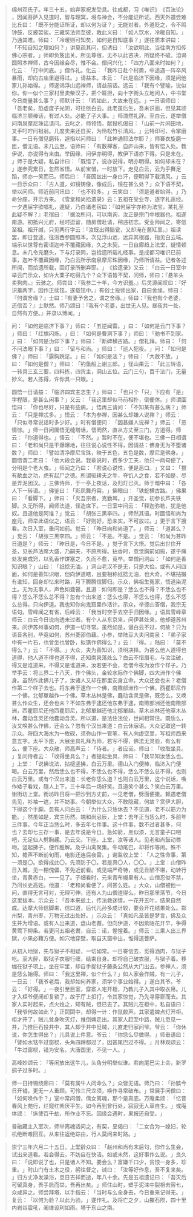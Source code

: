 > 绵州邓氏子。年三十五，始弃家祝发受具。往成都，习《唯识》​《百法论》​，因闻菩萨入见道时，智与理冥，境与神会，不分能证所证。西天外道尝难比丘曰：​「既不分能证所证，却以何为证？​」无能对者。外道贬之，令不鸣钟鼓，反披袈裟。三藏奘法师至彼，救此义曰：​「如人饮水，冷暖自知。​」乃通其难。师曰：​「冷暖则可知矣，如何是自知底事？​」遂往质本讲曰：​「不知自知之理如何？​」讲莫疏其问，但诱曰：​「汝欲明此，当往南方扣传佛心宗者。​」师即负笈出关。所见尊宿，无不以此咨决，所疑终不破。洎谒圆照本禅师，古今因缘会尽，惟不会。僧问兴化：​「四方八面来时如何？​」化云：​「打中间底。​」僧作礼。化云：​「我昨日赴个村斋，中途遇一阵卒风暴雨，却向古庙里避得过。​」请益本。本云：​「此是临济下因缘，须是问他家儿孙始得。​」师遂谒浮山远禅师，请益前话。远云：​「我有个譬喻，说似你。你一似个三家村里卖柴汉子，把个匾担，向十字街头立地问人，中书堂今日商量甚么事？​」师默计云：​「若如此，大故未在远。​」一日语师曰：​「吾老矣，恐虚度子光阴，可往依白云。此老虽后生，吾未识面，但见其颂临济三顿棒话，有过人处。必能了子大事。​」师潸然礼辞。至白云，遂举僧问南泉摩尼珠话请问。云叱之，师领悟。献投机偈曰：​「山前一片闲田地，叉手叮咛问祖翁。几度卖来还自买，为怜松竹引清风。​」云特印可，令掌磨事。一日有僧见磨转，遽指以问师曰：​「此神通耶法尔耶？​」师褰衣旋磨一匝，僧无语。未几云至，语师曰：​「有数禅客，自庐山来，皆有悟入处。教伊说，亦说得有来由。举因缘，问伊亦明得，教伊下语亦下得。只是未在。​」师于是大疑，私自计曰：​「既悟了，说亦说得，明亦明得。如何却未在？​」遂参究累日，忽然省悟。从前宝惜，一时放下。走见白云，云为手舞足蹈，师亦一笑而已。师后曰：​「吾因兹出一身白汗，便明得下载清风。​」云一日示众曰：​「古人道，如镜铸像，像成后，镜在甚么处？​」众下语不契，举以问师。师近前问讯曰：​「也不较多。​」云笑曰：​「须是道者始得。​」乃命分座，开示方来。​《雪堂和尚拾遗录》云：五祖在受业寺，逐字礼莲经。一夕遇屎字欲唱礼，遽疑，乃白诸老宿曰：『如何屎字亦称为法宝，某礼至此疑不解？』老宿曰：​「据汝所问，可以南询，汝正是宗门中根器也。祖遂南游。初抵兴元府，经时逗留，随房僧赴请，稍违初志。受业师闻之，寄信至祖。祖开缄，只见两行字云：『汝既出得醋瓮，又却淹在酱缸里。』祖读罢，即日登途，往浙西参圆照本。次见浮山远，远异其根器，指见白云端。端示以世尊有密语迦叶不覆藏因缘，久之未契。一日自廊趋上法堂，疑情顿息。未几令充磨头，下与灯录同，岂拾遗所载礼经事。是成都习唯识已前事，迦叶不覆藏因缘，乃白云所示南泉摩尼珠因缘，乃师所请益。记者各述所闻，而拾遗所载，固灯录所删弃耶。​」​《拾遗录》又云：​「白云一日室中举云门示众，如许大栗子吃得几个？众下语皆不契，问师，师曰：『悬羊头卖狗肉。』云骇之。师尝曰：『我参二十年，今方识羞。』后灵源闻叹曰：『好识羞两字，因作正续铭，遂载铭中。』有俗士投师出家，自曰舍缘。师曰：『何谓舍缘？』士曰：『有妻予舍之，谓之舍缘。』师曰：『我也有个老婆，还信否？』士默然。师乃颂曰：『我有个老婆，出世无人见。昼夜共一处，自然有方便。』并录以博闻。​」

> 问：​「如何是临济下事？​」师曰：​「五逆闻雷。​」曰：​「如何是云门下事？​」师曰：​「红旗闪烁。​」曰：​「如何是曹洞下事？​」师曰：​「驰书不到家。​」曰：​「如何是沩仰下事？​」师曰：​「断碑横古路。​」僧礼拜。师曰：​「何不问法眼下事？​」曰：​「留与和尚。​」师曰：​「巡人犯夜。​」问：​「如何是佛？​」师曰：​「露胸跣足。​」曰：​「如何是法？​」师曰：​「大赦不放。​」曰：​「如何是僧？​」师曰：​「钓鱼船上谢三郎。​」径山果云：​「此三转语，一转具三玄三要，四料拣，四宾主，洞山五位。云门三句，百千法门，无量妙义。若人拣得，许你具一只眼。​」

> 圆悟一日请益：​「临济四宾主怎生？​」师曰：​「也只个「只」下应有「是」字程限，是甚么闲事？​」又云：​「我这里却似马前相扑，倒便休。​」师谓圜悟曰：​「你也尽好，只是有些病。​」悟再三请问：​「不知某有甚么病？​」师云：​「只是禅忒多。​」悟云：​「本为参禅，因甚么却嫌人说禅？​」师云：​「只似寻常说话时多少好。​」时有僧便问：​「因甚嫌人说禅？​」师云：​「恶情悰。​」师一日问圜悟无缝塔话，悟罔然，直从方丈至三门，方道得。师云：​「你道得也。​」悟云：​「不然。​」暂时不在，便不堪也。三佛一日相谓曰：​「老和尚只是干爆爆地，往往说心说性不得，因请益：佛身无为不堕诸数？​」师曰：​「譬如清净摩尼宝珠，映于五色，五色是数，摩尼是佛身。​」圜悟谓二老曰：​「他大段会说。我辈说时，费多少工夫，他只一两句便了，分明是个老大虫。​」师闻之乃曰：​「若说心说性，便是恶口。​」又曰：​「猫有歃血之功，虎有起尸之德。所谓驱耕夫之牛，夺饥人之食，若不如是，尽是弄泥团汉。​」三佛侍师，于一亭上夜话，及归灯已灭。师于暗中曰：​「各人下一转语。​」佛鉴曰：​「彩凤舞丹霄。​」佛眼曰：​「铁蛇横古路。​」佛果曰：​「看脚下。​」师曰：​「灭吾宗者，克勤耳。​」开圣觉，初参长芦夫铁脚。久无所得，闻师法道，径造席下。一日室中问云：​「释迦弥勒，犹是他奴。且道他是阿谁？​」觉云：​「胡张三黑李四。​」师然其语。时圜悟和尚为座元，师举此语似之，语云：​「好则好，恐未实，不可放过。​」更于言下搜看。次日入室，垂问如前。觉云：​「昨日向和尚道了。​」师云：​「道甚么？​」觉云：​「胡张三黑李四。​」师云：​「不是。不是。​」觉云：​「和尚为甚昨日道是？​」师云：​「昨日是，今日不是。​」觉于言下大悟。觉后出世住开圣，见长芦法席大盛，乃嗣夫，不原所得。拈香时，忽觉胸前如捣，遂于痛处发痈成窍，以乳香作饼塞之，久而不愈，竟卒。举僧问洞山：​「如何是善知识眼？​」山曰：​「纸捻无油。​」洞山老汉不是无，只是大俭。或有人问四面，如何是善知识眼，但向伊道瞎，且要相称纸捻无油，也大奇。不堪拈掇有谁知，回身却忆来时路，月下腾腾信脚归。示众，佛祖生冤家，悟道染泥土。无为无事人，声色如聋瞽。且道：如何即是？恁么也不得？不恁么也不得？恁么不恁么总不得？忽有个出来道：恁么也得，不恁么也得，恁么不恁么总得，只向伊道。我也知你向鬼窟里作活计。示众，举德山答僧，我宗无语句。雪峰闻之有省，后峰云：​「我当时空手去空手归因缘。​」语具雪峰章师云：白云今日说向透未过者。有个人从东京来，问伊甚处来，他却道苏州来。问伊苏州事如何，伊道一切寻常。虽然如是，谩白云不过，何故？只为语音各别，毕竟如何，苏州菱邵伯藕。小参，举陆亘大夫问南泉：​「弟子家中有一片石，也曾坐也曾卧，拟镌作佛得么？​」云：​「得。​」陆曰：​「莫不得么？​」云：​「不得。​」大众，夫为善知识，须明决择。为甚么他人道得也道得，他人道不得也道不得，还知南泉落处么？白云不惜眉毛，与汝注破，得又是谁道来，不得又是谁道来，汝若更不会，老僧今夜为汝作个样子。乃举手云：将三界二十八天，作个佛头，金轮水际作个佛脚，四大洲作个佛身。虽然作此佛儿子了，汝诸人又却在那里安身立命。大众还会也未？老僧作第二个样子去也。将东弗于逮作一个佛，南赡部洲作一个佛，西瞿耶尼作一个佛，北郁單越作一个佛。草木丛林是佛，蠢动含灵是佛，既恁么，又唤甚么作众生，还会也未？不如东弗于逮还他东弗于逮，南赡部洲还他南赡部洲，西瞿耶尼还他西瞿耶尼，北郁單越还他北郁單越。草木丛林还他草木丛林，蠢动含灵还他蠢动含灵。所以道，是法住法位，世间相常住。既恁么，汝又唤甚么作佛，还会么？忽有个汉出来道：白云休寐语。大众记取这一转示众。将四大海水为一枚砚，须弥山作一管笔，有人向虚空里，写祖师西来意五字。太平下座，大展坐具礼拜为师，若写不得，佛法无灵验，有么有么，便下座。大众散，师高声云：​「侍者。​」者应诺。师曰：​「收取坐具。​」复问侍者云：​「收得坐具么？​」者提起坐具，师曰：​「我早知汝恁么也。​」上堂：​「说佛说法，拈槌竖拂，白云万里。德山入门便棒，临济入门便喝。白云万里，然后恁么也不得，不恁么也不得，恁么不恁么总不得，也则白云万里。或有个汉出来道：长老你恁么道？也则白云万里，这个说话，喚作矮子看戏，隨人上下，三十年后一场好笑。且道笑个甚么？笑白云万里。谢街坊上堂。街坊昨日将一把沙到方丈前，一见老僧，劈面便撒。赖遇老僧先见，衫袖一遮，并不妨事。今朝举似大众，不敢隐藏，何故？赏伊大胆，下得这个手脚。忽有人问白云：​「为什么只恁休去？不见道，老不以筋力为能。​」然虽如是，宾主历然。端和尚忌辰，上堂：去年正当恁么时，多前年三件事。今年正当恁么时，多去年七件事。这十件事，数不过者甚多，何也？去却七三存一事，是去年说是今日。急如箭，黑似漆，无言童子口吧吧，无足仙人劈胸趯。乃云交。下座。上堂，汝等诸人。见老和尚鼓动唇吻。竖起拂子。便作胜解。及乎山禽聚集。牛动尾巴，却将作等闲。殊不知，檐声不断前旬雨，电影还连后夜雷。​」谢监收上堂：​「人之性命事，第一须是〇。欲得成此〇，先须防于〇。若是真〇人，〇〇。​」上堂：山僧昨日入城，见一棚傀儡，不免近前看。或见端严奇特，或见丑陋不堪，动转行坐，青黄赤白，一一见了。子细看时，元来青布幔里有人。山僧忍俊不禁，乃问长史高姓。他道：​「老和尚看便了，问甚么姓。​」大众，山僧被他一问，直得无言可对，无理可伸，还有人为山僧道得么。昨日那里落节，今日这里拔本。示众云：​「吾本来兹土，传法救迷情。一花开五叶，结果自然成。达摩大师信脚来，信口道，后代儿孙多成计较，要会开花结果处么。郑州梨，青州枣，万物无过出处好。​」示众云：​「真如凡圣皆是梦言，佛及众生并为增语。或有人出来道，盘山老聻。但向伊道，不因紫陌花开早，争得黄莺下柳条。若更问五祖老聻，自云：诺，惺惺着。​」师云：三乘人出三界獄，小果必藉方便。如穴地穿壁，取自天窗中出，惟得道菩萨。

> 从初入地狱，先与狱子不相疑，一切如常。一日寄信去，觅得酒肉，与狱子吃。至大醉，取狱子衣服行缠，结束自身。却将自己破衣服，与狱子着。移枷在狱子项上，坐在牢里，却自手捉狱子藤条公然从大门出去。参禅人，须是恁么始得。师曰：​「我这里禅，似个什么？​」如人家会作贼，有一儿子，一日云：​「我爷老后，我却如何养家，须学个事业始得。​」遂白其爷。爷云：​「好得。​」一夜引至巨室，穿窬人宅开柜，乃教儿子入其中取衣帛。儿才入柜爷便闭却复锁了，故于厅上扣打，令其家惊觉，乃先寻穿窬而去。其家人实时起来，点火烛之，知有贼，但已去了。其贼儿在柜中，私自语曰：​「我爷何故如此？​」正閟閟中，却得一计：作鼠齩声。其家遣婢点灯开柜。柜才开了，贼儿耸身吹灭灯，推倒婢走出。其家人赶至中路，贼儿忽见一井，乃推巨石投井中，其人却于井中觅贼，儿直走归家问爷。爷云：​「你休说，你怎生得出？​」儿具说上件意。爷云：​「你恁么尽做得。​」师垂语曰：​「譬如水牯牛过窗棂，头角四蹄都过了，因甚尾巴过不得。​」月林观颂云：​「牛过窗棂，错为安名。大唐国里，不见一人。​」

> 高峰妙颂云：​「等闲放出这牛儿，头角分明举似谁。若向尾巴尖上会，新罗鹞子过多时。​」

> 师一日持锡绕廊曰：​「莫有属牛人问命么？​」众皆无语。师乃曰：​「孙膑今日开铺，更无一人垂顾。可怜三尺龙须，唤作寻常破布。​」常展手问僧曰：​「如何唤作手？​」室中常问僧，倩女离魂，那个是真底。万庵柔颂：​「忆昔春风上苑行，烂窥红紫厌平生。如今再到曾行处，寂寂无人草自生。​」或庵体颂：​「纵使百千劫，所作业不忘。因缘会遇时，果报还自受。​」

> 普融藏主入室次，师举离魂话问之，有契，呈偈曰：​「二女合为一媳妇，轮机绝断难回互。从来往返绝踪由，行人莫问来时路。​」

> 崇宁三年六月二十五日，上堂辞众曰：​「赵州和尚有末后句，你作么生会，试出来道看。若会得去，不妨自在快活。如或未然，这好事作么说。​」良久曰：​「说即说了也，只是诸人不知。要会么？富嫌千口少，贫恨一身多，珍重。​」时山门有土木之役，躬往督之，诫曰：​「汝等好作息，吾不复来矣。​」归方丈净发澡浴，旦日吉祥而逝，年八十余。先是五祖遗记曰：​「吾灭后可留真身，吾手启而举，吾再出矣。​」师住山时，塑手泥涞中裂相去容七，众咸异之。师尝拜塔，以手指云：​「当时与么全身去，今日重来记得无。​」复云：​「以何为验？以此为验。​」遂作礼。及将亡之夕，山摧石陨，四十里内岩谷震吼，阇维设利如雨。塔于东山之南。


